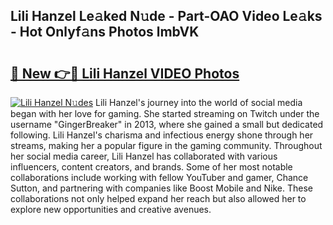 ## Lili Hanzel Le𝚊ked N𝚞de - Part-OAO Video Le𝚊ks - Hot Onlyf𝚊ns Photos lmbVK

# <h2><a href="http://ab4196.deff.icu/?id=Lili+Hanzel">🔗 New 👉🔴 Lili Hanzel VIDEO Photos</a></h2>

[![Lili Hanzel N𝚞des](https://i.imgur.com/rIISA9y.gif)](http://ab4196.deff.icu/?id=Lili+Hanzel)
Lili Hanzel's journey into the world of social media began with her love for gaming. She started streaming on Twitch under the username "GingerBreaker" in 2013, where she gained a small but dedicated following. Lili Hanzel's charisma and infectious energy shone through her streams, making her a popular figure in the gaming community. Throughout her social media career, Lili Hanzel has collaborated with various influencers, content creators, and brands. Some of her most notable collaborations include working with fellow YouTuber and gamer, Chance Sutton, and partnering with companies like Boost Mobile and Nike. These collaborations not only helped expand her reach but also allowed her to explore new opportunities and creative avenues.
